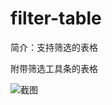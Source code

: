 # filter-table

简介：支持筛选的表格

附带筛选工具条的表格

![截图](https://unpkg.com/@icedesign/filter-table-block/screenshot.png)
